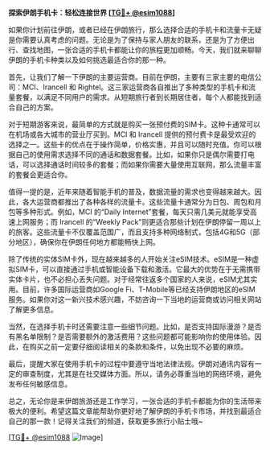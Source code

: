 **探索伊朗手机卡：轻松连接世界 [[TG💪+ @esim1088](https://t.me/s/esim1088)]**

如果你计划前往伊朗，或者已经在伊朗旅行，那么选择合适的手机卡和流量卡无疑是你需要认真考虑的问题。无论是为了保持与家人朋友的联系，还是为了方便出行、查找地图，一张合适的手机卡都能让你的旅程更加顺畅。今天，我们就来聊聊伊朗的手机卡种类以及如何挑选最适合你的那一种。

首先，让我们了解一下伊朗的主要运营商。目前在伊朗，主要有三家主要的电信公司：MCI、Irancell 和 Rightel。这三家运营商各自推出了多种类型的手机卡和流量套餐，以满足不同用户的需求。从短期旅行者到长期居住者，每个人都能找到适合自己的方案。

对于短期游客来说，最简单的方式就是购买一张预付费的SIM卡。这种卡通常可以在机场或各大城市的营业厅买到。MCI 和 Irancell 提供的预付费卡是最受欢迎的选择之一。这些卡的优点在于操作简单，价格实惠，并且可以随时充值。你可以根据自己的使用需求选择不同的通话和数据套餐。比如，如果你只是偶尔需要打电话，可以选择通话时间较多的套餐；而如果你需要大量使用互联网，那么流量丰富的套餐会更适合你。

值得一提的是，近年来随着智能手机的普及，数据流量的需求也变得越来越大。因此，各大运营商都推出了各种各样的流量卡。这些流量卡通常分为日包、周包和月包等多种形式。例如，MCI 的“Daily Internet”套餐，每天只需几美元就能享受高速上网服务；而 Irancell 的“Weekly Pack”则更适合那些计划在伊朗停留一周以上的旅客。这些流量卡不仅覆盖范围广，而且支持多种网络制式，包括4G和5G（部分地区），确保你在伊朗任何地方都能畅快上网。

除了传统的实体SIM卡外，现在越来越多的人开始关注eSIM技术。eSIM是一种虚拟SIM卡，可以直接通过手机或智能设备下载和激活。它最大的优势在于无需携带实体卡片，也不必担心丢失问题。对于经常往返多个国家的人来说，eSIM尤其实用。目前，许多国际运营商如Google Fi、T-Mobile等已经支持伊朗地区的eSIM服务。如果你对这一新兴技术感兴趣，不妨咨询一下当地的运营商或访问相关网站了解更多信息。

当然，在选择手机卡时还需要注意一些细节问题。比如，是否支持国际漫游？是否有黑名单限制？是否需要额外的激活费用？这些问题都可能影响你的使用体验。因此，在购买之前一定要仔细阅读相关的条款和条件，以免出现不必要的麻烦。

最后，提醒大家在使用手机卡的过程中要遵守当地法律法规。伊朗对通讯内容有一定的审查制度，尤其是在社交媒体方面。所以，请务必尊重当地的网络环境，避免发布任何敏感信息。

总之，无论你是来伊朗旅游还是工作学习，一张合适的手机卡都能为你的生活带来极大的便利。希望这篇文章能帮助你更好地了解伊朗的手机卡市场，并找到最适合自己的那一款！记得关注我们的频道，获取更多旅行小贴士哦~

[[TG💪+ @esim1088](https://t.me/s/esim1088) ![Image](https://i.postimg.cc/4NQfJmqS/Snipaste-2025-05-13-00-14-12.png)]